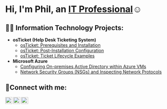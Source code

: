 <h1>Hi, I'm Phil, an <a href="www.linkedin.com/in/pfisseha">IT Professional</a>☺</h1>

<h2>👨‍💻 Information Technology Projects:</h2>

- <b>osTicket (Help Desk Ticketing System)</b>
  - [osTicket: Prerequisites and Installation](https://github.com/pf3338/osticket-prereqs)
  - [osTicket: Post-Installation Configuration](https://github.com/pf3338/post-install-config)
  - [osTicket: Ticket Lifecycle Examples](https://github.com/pf3338/ticket-lifecycle)
- <b>Microsoft Azure</b>
  - [Configuring On-premises Active Directory within Azure VMs](https://github.com/pf3338/configure-ad)
  - [Network Security Groups (NSGs) and Inspecting Network Protocols](https://github.com/pf3338/azure-network-protocols)

<h2>🤳Connect with me:</h2>

[<img align="left" alt="Josh | Twitter" width="22px" src="https://cdn.jsdelivr.net/npm/simple-icons@v3/icons/twitter.svg" />][twitter]
[<img align="left" alt="Josh | LinkedIn" width="22px" src="https://cdn.jsdelivr.net/npm/simple-icons@v3/icons/linkedin.svg" />][linkedin]
[<img align="left" alt="Josh | Instagram" width="22px" src="https://cdn.jsdelivr.net/npm/simple-icons@v3/icons/instagram.svg" />][instagram]

[twitter]: https://twitter.com/Josh
[instagram]: https://www.instagram.com/Josh
[linkedin]: https://www.linkedin.com/in/pfisseha
